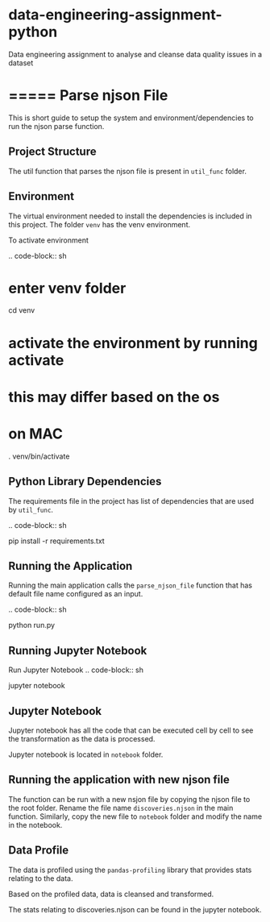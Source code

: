 # data-engineering-assignment-python
Data engineering assignment to analyse and cleanse data quality issues in a dataset

=====
Parse njson File
=====

This is short guide to setup the system and environment/dependencies to run the njson parse function.

Project Structure
-----------------
The util function that parses the njson file is present in ``util_func`` folder.

Environment
-----------------
The virtual environment needed to install the dependencies is included in this project.
The folder ``venv`` has the venv environment.

To activate environment

.. code-block:: sh

  # enter venv folder
  cd venv

  # activate the environment by running activate
  # this may differ based on the os
  # on MAC

  . venv/bin/activate

Python Library Dependencies
-----------------------
The requirements file in the project has list of dependencies that are used by ``util_func``.

.. code-block:: sh

  pip install -r requirements.txt

Running the Application
-----------------------
Running the main application calls the ``parse_njson_file`` function  that has default file name configured as an input.

.. code-block:: sh

  python run.py


Running Jupyter Notebook
-----------------------
Run Jupyter Notebook
.. code-block:: sh

  jupyter notebook


Jupyter Notebook
-----------------------
Jupyter notebook has all the code that can be executed cell by cell to see the transformation as the data is processed.

Jupyter notebook is located in ``notebook`` folder.


Running the application with new njson file
-----------------------
The function can be run with a new nsjon file by copying the njson file to the root folder.
Rename the file name ``discoveries.njson`` in the main function.
Similarly, copy the new file to ``notebook`` folder and modify the name in the notebook.


Data Profile
-----------------------
The data is profiled using the ``pandas-profiling`` library that provides stats relating to the data.

Based on the profiled data, data is cleansed and transformed.

The stats relating to discoveries.njson can be found in the jupyter notebook.

